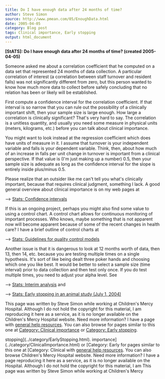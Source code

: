 ```yaml
---
title: Do I have enough data after 24 months of time?
author: Steve Simon
source: http://www.pmean.com/05/EnoughData.html
date: 2005-04-05
category: Blog post
tags: Clinical importance, Early stopping
output: html_document
---
```

**[StATS]: Do I have enough data after 24 months of
time? (created 2005-04-05)**

Someone asked me about a correlation coefficient that he computed on a
data set that represented 24 months of data collection. A particular
correlation of interest (a correlation between staff turnover and
resident falls) was not significantly different from zero, but this
person wanted to know how much more data to collect before safely
concluding that no relation has been or likely will be established.

First compute a confidence interval for the correlation coefficient. If
that interval is so narrow that you can rule out the possibility of a
clinically important shift, then your sample size is large enough. How
large a correlation is clinically significant? That\'s very hard to say.
The correlation is a unitless quantity, and usually you need some
measure in physical units (meters, kilograms, etc.) before you can talk
about clinical importance.

You might want to look instead at the regression coefficient which does
have units of measure in it. I assume that turnover is your independent
variable and falls is your dependent variable. Think, then, about how
much of an increase in falls per unit change in turnover is important
from a clinical perspective. If that value is (I\'m just making up a
number) 0.5, then your sample size is adequate as long as the confidence
interval for the slope is entirely inside plus/minus 0.5.

Please realize that an outsider like me can\'t tell you what\'s
clinically important, because that requires clinical judgment, something
I lack. A good general overview about clinical importance is on my web
pages at

\--\> [Stats: Confidence intervals](../04/confidence.html)

If this is an ongoing project, perhaps you might also find some value to
using a control chart. A control chart allows for continuous monitoring
of important processes. Who knows, maybe something that is not apparent
now will become apparent because of some of the recent changes in health
care? I have a brief outline of control charts at

\--\> [Stats: Guidelines for quality control models](../99/quality.html)

Another issue is that it is dangerous to look at 12 months worth of
data, then 13, then 14, etc. because you are testing multiple times on a
single hypothesis. It\'s sort of like being dealt three poker hands and
choosing which one you like best. It would be better to select a sample
size (time interval) prior to data collection and then test only once.
If you do test multiple times, you need to adjust your alpha level. See

\--\> [Stats: Interim analysis](../99/interim.html) and

\--\> [Stats: Early stopping in an animal study (July 1,
2004)](../04/EarlyStoppingAnimal.asp)

This page was written by Steve Simon while working at Children\'s Mercy
Hospital. Although I do not hold the copyright for this material, I am
reproducing it here as a service, as it is no longer available on the
Children\'s Mercy Hospital website. Need more information? I have a page
with [general help resources](../GeneralHelp.html). You can also browse
for pages similar to this one at [Category: Clinical
importance](../category/ClinicalImportance.html) or [Category: Early
stopping](../category/EarlyStopping.html).
<!---More--->
stopping](../category/EarlyStopping.html).
importance](../category/ClinicalImportance.html) or [Category: Early
for pages similar to this one at [Category: Clinical
with [general help resources](../GeneralHelp.html). You can also browse
Children\'s Mercy Hospital website. Need more information? I have a page
reproducing it here as a service, as it is no longer available on the
Hospital. Although I do not hold the copyright for this material, I am
This page was written by Steve Simon while working at Children\'s Mercy

<!---Do not use
**[StATS]: Do I have enough data after 24 months of
This page was written by Steve Simon while working at Children\'s Mercy
Hospital. Although I do not hold the copyright for this material, I am
reproducing it here as a service, as it is no longer available on the
Children\'s Mercy Hospital website. Need more information? I have a page
with [general help resources](../GeneralHelp.html). You can also browse
for pages similar to this one at [Category: Clinical
importance](../category/ClinicalImportance.html) or [Category: Early
stopping](../category/EarlyStopping.html).
--->

